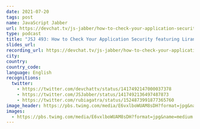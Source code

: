 ```yaml
---
date: 2021-07-20
tags: post
name: JavaScript Jabber
url: https://devchat.tv/js-jabber/how-to-check-your-application-security-featuring-liran-tal-jsj-493/?utm_campaign=07-20-21+-+Check+out+this&utm_source=Message&utm_medium=Twitter
type: podcast
title: "JSJ 493: How to Check Your Application Security featuring Liran Tal"
slides_url:
recording_url: https://devchat.tv/js-jabber/how-to-check-your-application-security-featuring-liran-tal-jsj-493/?utm_campaign=07-20-21+-+Check+out+this&utm_source=Message&utm_medium=Twitter
city:
country:
country_code:
language: English
recognitions:
  twitter:
    - https://twitter.com/devchattv/status/1417492147000037378
    - https://twitter.com/JSJabber/status/1417492136497487873
    - https://twitter.com/rubiagatra/status/1524873991877365760
image_header: https://pbs.twimg.com/media/E6vxlboWUAM8sDH?format=jpg&name=medium
images:
  - https://pbs.twimg.com/media/E6vxlboWUAM8sDH?format=jpg&name=medium
---
```

